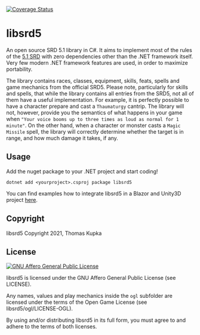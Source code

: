 [![Coverage Status](https://coveralls.io/repos/github/kupka/libsrd5/badge.svg)](https://coveralls.io/github/kupka/libsrd5)

# libsrd5

An open source SRD 5.1 library in C#. It aims to implement most of the rules of the [5.1 SRD](https://dnd.wizards.com/articles/features/systems-reference-document-srd) 
with zero dependencies other than the .NET framework itself. Very few modern .NET framework features are used, in order to maximize portability.

The library contains races, classes, equipment, skills, feats, spells and game mechanics from the official SRD5. Please note, particularly for skills and spells,
that while the library contains all entries from the SRD5, not all of them have a useful implementation. For example, it is perfectly possible to have a character
prepare and cast a `Thaumaturgy` cantrip. The library will not, however, provide you the semantics of what happens in your game when 
`"Your voice booms up to three times as loud as normal for 1 minute"`. On the other hand, when a character or monster casts a `Magic Missile` spell, the library
will correctly determine whether the target is in range, and how much damage it takes, if any.

## Usage

Add the nuget package to your .NET project and start coding!

```dotnet add <yourproject>.csproj package libsrd5```

You can find examples how to integrate libsrd5 in a Blazor and Unity3D project [here](https://github.com/kupka/libsrd5-examples).

## Copyright

libsrd5 Copyright 2021, Thomas Kupka

## License

[![GNU Affero General Public License](https://www.gnu.org/graphics/agplv3-155x51.png)](https://www.gnu.org/licenses/agpl-3.0.html)

libsrd5 is licensed under the GNU Affero General Public License (see LICENSE). 

Any names, values and play mechanics inside the `ogl` subfolder are licensed under the terms of the Open Game License (see libsrd5/ogl/LICENSE-OGL). 

By using and/or distributing libsrd5 in its full form, you must agree to and adhere to the terms of both licenses.
